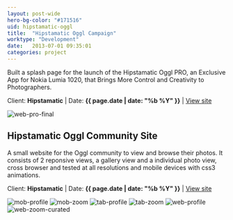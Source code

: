 ```yaml
---
layout: post-wide
hero-bg-color: "#171516"
uid: hipstamatic-oggl
title:  "Hipstamatic Oggl Campaign"
worktype: "Development"
date:   2013-07-01 09:35:01
categories: project
---
```


<p>
  Built a splash page for the launch of the Hipstamatic Oggl PRO, an Exclusive App for Nokia Lumia 1020, that Brings More Control and Creativity to Photographers.
</p>

<p class="meta">Client: <strong>Hipstamatic</strong> | Date: <strong>{{ page.date | date: "%b %Y" }}</strong> | <a href="http://www.jonathanmatthey.com/hipsta/oggl_pro">View site</a></p>

<div class="showcase">
  <img src="/img/hipstamatic-oggl/web_PRO_final.jpg" alt="web-pro-final">
</div>

<h2>
  Hipstamatic Oggl Community Site
</h2>

<p>
  A small website for the Oggl community to view and browse their photos.  It consists of 2 reponsive views, a gallery view and a individual photo view, cross browser and tested at all resolutions and mobile devices with css3 animations.
</p>

<p class="meta">Client: <strong>Hipstamatic</strong> | Date: <strong>{{ page.date | date: "%b %Y" }}</strong> | <a href="http://oggl.me/shaney/">View site</a></p>

<div class="showcase">
  <img src="/img/hipstamatic-oggl/mob_profile.jpg" alt="mob-profile">
  <img src="/img/hipstamatic-oggl/mob_zoom.jpg" alt="mob-zoom">
  <img src="/img/hipstamatic-oggl/tab_profile.jpg" alt="tab-profile">
  <img src="/img/hipstamatic-oggl/tab_zoom_curated.jpg" alt="tab-zoom">
  <img src="/img/hipstamatic-oggl/Web_profile.jpg" alt="web-profile">
  <img src="/img/hipstamatic-oggl/Web_zoom_curated.jpg" alt="web-zoom-curated">
</div>